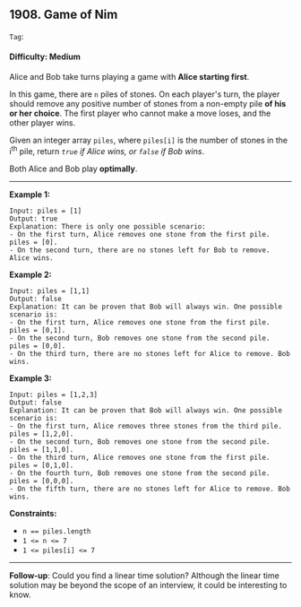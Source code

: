 ## 1908. Game of Nim

```Tag```: 

#### Difficulty: Medium

Alice and Bob take turns playing a game with __Alice starting first__.

In this game, there are ```n``` piles of stones. On each player's turn, the player should remove any positive number of stones from a non-empty pile __of his or her choice__. The first player who cannot make a move loses, and the other player wins.

Given an integer array ```piles```, where ```piles[i]``` is the number of stones in the i<sup>th</sup> pile, return _```true``` if Alice wins, or ```false``` if Bob wins_.

Both Alice and Bob play __optimally__.

---

__Example 1:__
```
Input: piles = [1]
Output: true
Explanation: There is only one possible scenario:
- On the first turn, Alice removes one stone from the first pile. piles = [0].
- On the second turn, there are no stones left for Bob to remove. Alice wins.
```

__Example 2:__
```
Input: piles = [1,1]
Output: false
Explanation: It can be proven that Bob will always win. One possible scenario is:
- On the first turn, Alice removes one stone from the first pile. piles = [0,1].
- On the second turn, Bob removes one stone from the second pile. piles = [0,0].
- On the third turn, there are no stones left for Alice to remove. Bob wins.
```

__Example 3:__
```
Input: piles = [1,2,3]
Output: false
Explanation: It can be proven that Bob will always win. One possible scenario is:
- On the first turn, Alice removes three stones from the third pile. piles = [1,2,0].
- On the second turn, Bob removes one stone from the second pile. piles = [1,1,0].
- On the third turn, Alice removes one stone from the first pile. piles = [0,1,0].
- On the fourth turn, Bob removes one stone from the second pile. piles = [0,0,0].
- On the fifth turn, there are no stones left for Alice to remove. Bob wins.
```

__Constraints:__

- ```n == piles.length```
- ```1 <= n <= 7```
- ```1 <= piles[i] <= 7```
 
---





__Follow-up__: Could you find a linear time solution? Although the linear time solution may be beyond the scope of an interview, it could be interesting to know.

